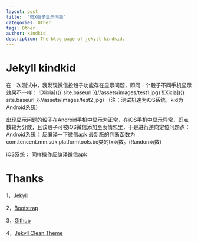 ```yaml
---
layout: post
title:  "微X骰子显示问题"
categories: Other
tags: Other
author: kindkid
description: The blog page of jekyll-kindkid.
---
```


Jekyll kindkid
============

在一次测试中，我发现微信投骰子功能存在显示问题，即同一个骰子不同手机显示效果不一样：
![Xixia]({{ site.baseurl }}//assets/images/test1.jpg)
![Xixia]({{ site.baseurl }}//assets/images/test2.jpg)
（注：测试机速为iOS系统，kid为Android系统）

出现显示问题的骰子在Android手机中显示为正常，在iOS手机中显示异常，即点数较为分散，且该骰子可被iOS微信添加至表情包里，于是进行逆向定位问题点：
Android系统：
反编译一下微信apk
最新版的判断函数为com.tencent.mm.sdk.platformtools.be类的tx函数。(Randon函数)

iOS系统：
同样操作反编译微信apk


Thanks
======

1，[Jekyll][jekyll-url]

2，[Bootstrap][bootstrap-url]

3，[Github][github-url]

4，[Jekyll Clean Theme][Jekyll-Clean-Theme-url]

[jekyll-url]: http://jekyllrb.com/
[bootstrap-url]: http://getbootstrap.com/
[github-url]: https://github.com/
[Jekyll-Clean-Theme-url]: https://github.com/scotte/jekyll-clean
[xixia-url]: http://xixia.info/
